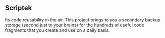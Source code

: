 Scriptek
---

Its code reusability in the air. This project brings to you a secondary backup storage (second just to your brains)  for the hundreds of useful code fragments that you create and use on a daily basis.
